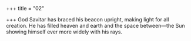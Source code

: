 +++
title = "02"

+++
God Savitar has braced his beacon upright, making light for all creation. He has filled heaven and earth and the space between—the Sun showing  himself ever more widely with his rays.  
